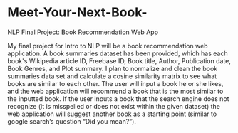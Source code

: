 # Meet-Your-Next-Book-
NLP Final Project: Book Recommendation Web App

My final project for Intro to NLP will be a book recommendation web application. A book summaries dataset has been provided, which has each book's Wikipedia article ID, Freebase ID, Book title, Author, Publication date, Book Genres, and Plot summary. I plan to normalize and clean the book summaries data set and calculate a cosine similarity matrix to see what books are similar to each other. The user will input a book he or she likes, and the web application will recommend a book that is the most similar to the inputted book. If the user inputs a book that the search engine does not recognize (it is misspelled or does not exist within the given dataset) the web application will suggest another book as a starting point (similar to google search’s question “Did you mean?”). 
